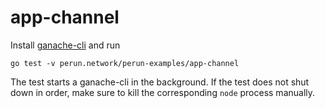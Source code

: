 # app-channel

Install [ganache-cli](https://github.com/trufflesuite/ganache-cli) and run
```
go test -v perun.network/perun-examples/app-channel
```

The test starts a ganache-cli in the background. If the test does not shut down in order, make sure to kill the corresponding `node` process manually.
